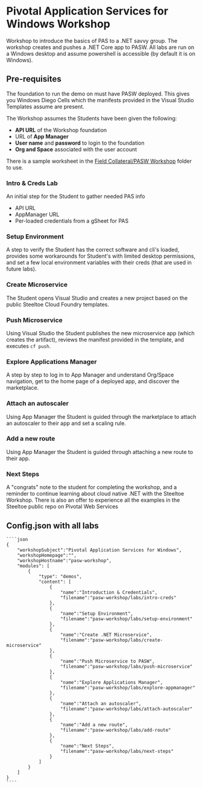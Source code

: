 # Pivotal Application Services for Windows Workshop 

Workshop to introduce the basics of PAS to a .NET savvy group. The workshop creates and pushes a .NET Core app to PASW. All labs are run on a Windows desktop and assume powershell is accessible (by default it is on Windows).

## Pre-requisites

The foundation to run the demo on must have PASW deployed. This gives you Windows Diego Cells which the manifests provided in the Visual Studio Templates assume are present.

The Workshop assumes the Students have been given the following:
 - **API URL** of the Workshop foundation
 - URL of **App Manager**
 - **User name** and **password** to login to the foundation
 - **Org and Space** associated with the user account

There is a sample worksheet in the [Field Collateral/PASW Workshop](https://drive.google.com/open?id=1ajWGLFQ2aE0Ta7iN3hF0jGwDp73VZt9P) folder to use.

### Intro & Creds Lab

An initial step for the Student to gather needed PAS info
 - API URL
 - AppManager URL
 - Per-loaded credentials from a gSheet for PAS

### Setup Environment

A step to verify the Student has the correct software and cli's loaded, provides some workarounds for Student's with limited desktop permissions, and set a few local environment variables with their creds (that are used in future labs).

### Create Microservice

The Student opens Visual Studio and creates a new project based on the public Steeltoe Cloud Foundry templates.

### Push Microservice

Using Visual Studio the Student publishes the new microservice app (which creates the artifact), reviews the manifest provided in the template, and executes `cf push`.

### Explore Applications Manager

A step by step to log in to App Manager and understand Org/Space navigation, get to the home page of a deployed app, and discover the marketplace.

### Attach an autoscaler

Using App Manager the Student is guided through the marketplace to attach an autoscaler to their app and set a scaling rule.

### Add a new route

Using App Manager the Student is guided through attaching a new route to their app.

### Next Steps

A "congrats" note to the student for completing the workshop, and a reminder to continue learning about cloud native .NET with the Steeltoe Workshop. There is also an offer to experience all the examples in the Steeltoe public repo on Pivotal Web Services

## Config.json with all labs

	````json
	{
		"workshopSubject":"Pivotal Application Services for Windows",
		"workshopHomepage":"",
		"workshopHostname":"pasw-workshop",
		"modules": [
			{
				"type": "demos",
				"content": [
					{
						"name":"Introduction & Credentials",
						"filename":"pasw-workshop/labs/intro-creds"
					},
					{
						"name":"Setup Environment",
						"filename":"pasw-workshop/labs/setup-environment"
					},
					{
						"name":"Create .NET Microservice",
						"filename":"pasw-workshop/labs/create-microservice"
					},
					{
						"name":"Push Microservice to PASW",
						"filename":"pasw-workshop/labs/push-microservice"
					},
					{
						"name":"Explore Applications Manager",
						"filename":"pasw-workshop/labs/explore-appmanager"
					},
					{
						"name":"Attach an autoscaler",
						"filename":"pasw-workshop/labs/attach-autoscaler"
					},
					{
						"name":"Add a new route",
						"filename":"pasw-workshop/labs/add-route"
					},
					{
						"name":"Next Steps",
						"filename":"pasw-workshop/labs/next-steps"
					}
				]
			}
		]
	}
	````